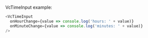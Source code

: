 VcTimeInput example:

```js
<VcTimeInput
  onHourChange={value => console.log('hours: ' + value)}
  onMinuteChange={value => console.log('minutes: ' + value)}
/>
```
